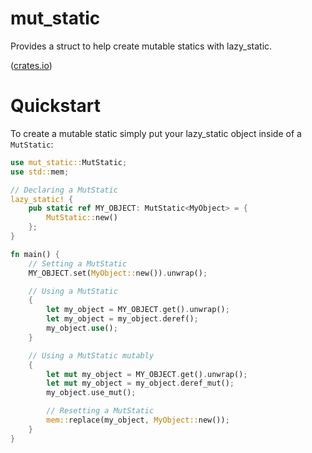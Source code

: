 # mut_static
Provides a struct to help create mutable statics with lazy_static.

([crates.io][crate])

[crate]: https://crates.io/crates/lazy_static

# Quickstart
To create a mutable static simply put your lazy_static object inside of a `MutStatic`:
``` rust
use mut_static::MutStatic;
use std::mem;

// Declaring a MutStatic
lazy_static! {
    pub static ref MY_OBJECT: MutStatic<MyObject> = {
        MutStatic::new()
    };
}

fn main() {
    // Setting a MutStatic
    MY_OBJECT.set(MyObject::new()).unwrap();

    // Using a MutStatic
    {
        let my_object = MY_OBJECT.get().unwrap();
        let my_object = my_object.deref();
        my_object.use();
    }

    // Using a MutStatic mutably
    {
        let mut my_object = MY_OBJECT.get().unwrap();
        let mut my_object = my_object.deref_mut();
        my_object.use_mut();

        // Resetting a MutStatic
        mem::replace(my_object, MyObject::new());
    }
}
```
